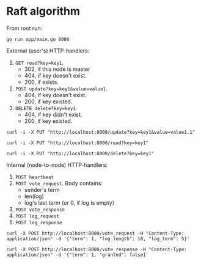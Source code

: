 # Raft algorithm

From root run:
```
go run app/main.go 8000
```

External (user's) HTTP-handlers:
1. `GET read?key=key1`.
    - 302, if this node is master
    - 404, if key doesn't exist.
    - 200, if exists.
2. `POST update?key=key1&value=value1`.
    - 404, if key doesn't exist.
    - 200, if key existed.
3. `DELETE delete?key=key1`
    - 404, if key didn't exist.
    - 200, if key existed.

```
curl -i -X PUT "http://localhost:8000/update?key=key1&value=value1.1"

curl -i -X PUT "http://localhost:8000/read?key=key1"

curl -i -X PUT "http://localhost:8000/delete?key=key1"
```

Internal (node-to-node) HTTP-handlers:
1. `POST heartbeat`
2. `POST vote_request`. Body contains:
    - sender's term
    - len(log)
    - log's last term (or 0, if log is empty)
3. `POST vote_response`
4. `POST log_request`
5. `POST log_response`

```
curl -X POST http://localhost:8000/vote_request -H "Content-Type: application/json" -d '{"term": 1, "log_length": 10, "log_term": 5}'

curl -X POST http://localhost:8000/vote_response -H "Content-Type: application/json" -d '{"term": 1, "granted": false}'
```
